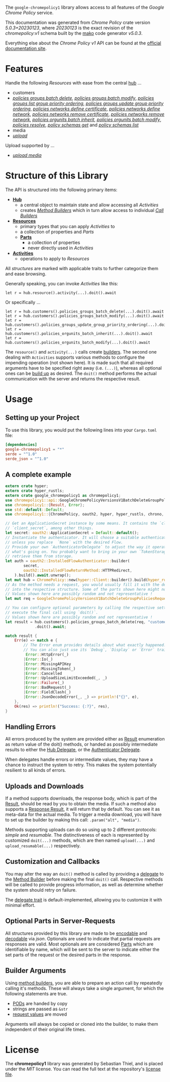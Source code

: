 <!---
DO NOT EDIT !
This file was generated automatically from 'src/generator/templates/api/README.md.mako'
DO NOT EDIT !
-->
The `google-chromepolicy1` library allows access to all features of the *Google Chrome Policy* service.

This documentation was generated from *Chrome Policy* crate version *5.0.3+20230123*, where *20230123* is the exact revision of the *chromepolicy:v1* schema built by the [mako](http://www.makotemplates.org/) code generator *v5.0.3*.

Everything else about the *Chrome Policy* *v1* API can be found at the
[official documentation site](http://developers.google.com/chrome/policy).
# Features

Handle the following *Resources* with ease from the central [hub](https://docs.rs/google-chromepolicy1/5.0.3+20230123/google_chromepolicy1/ChromePolicy) ... 

* customers
 * [*policies groups batch delete*](https://docs.rs/google-chromepolicy1/5.0.3+20230123/google_chromepolicy1/api::CustomerPolicyGroupBatchDeleteCall), [*policies groups batch modify*](https://docs.rs/google-chromepolicy1/5.0.3+20230123/google_chromepolicy1/api::CustomerPolicyGroupBatchModifyCall), [*policies groups list group priority ordering*](https://docs.rs/google-chromepolicy1/5.0.3+20230123/google_chromepolicy1/api::CustomerPolicyGroupListGroupPriorityOrderingCall), [*policies groups update group priority ordering*](https://docs.rs/google-chromepolicy1/5.0.3+20230123/google_chromepolicy1/api::CustomerPolicyGroupUpdateGroupPriorityOrderingCall), [*policies networks define certificate*](https://docs.rs/google-chromepolicy1/5.0.3+20230123/google_chromepolicy1/api::CustomerPolicyNetworkDefineCertificateCall), [*policies networks define network*](https://docs.rs/google-chromepolicy1/5.0.3+20230123/google_chromepolicy1/api::CustomerPolicyNetworkDefineNetworkCall), [*policies networks remove certificate*](https://docs.rs/google-chromepolicy1/5.0.3+20230123/google_chromepolicy1/api::CustomerPolicyNetworkRemoveCertificateCall), [*policies networks remove network*](https://docs.rs/google-chromepolicy1/5.0.3+20230123/google_chromepolicy1/api::CustomerPolicyNetworkRemoveNetworkCall), [*policies orgunits batch inherit*](https://docs.rs/google-chromepolicy1/5.0.3+20230123/google_chromepolicy1/api::CustomerPolicyOrgunitBatchInheritCall), [*policies orgunits batch modify*](https://docs.rs/google-chromepolicy1/5.0.3+20230123/google_chromepolicy1/api::CustomerPolicyOrgunitBatchModifyCall), [*policies resolve*](https://docs.rs/google-chromepolicy1/5.0.3+20230123/google_chromepolicy1/api::CustomerPolicyResolveCall), [*policy schemas get*](https://docs.rs/google-chromepolicy1/5.0.3+20230123/google_chromepolicy1/api::CustomerPolicySchemaGetCall) and [*policy schemas list*](https://docs.rs/google-chromepolicy1/5.0.3+20230123/google_chromepolicy1/api::CustomerPolicySchemaListCall)
* media
 * [*upload*](https://docs.rs/google-chromepolicy1/5.0.3+20230123/google_chromepolicy1/api::MediaUploadCall)


Upload supported by ...

* [*upload media*](https://docs.rs/google-chromepolicy1/5.0.3+20230123/google_chromepolicy1/api::MediaUploadCall)



# Structure of this Library

The API is structured into the following primary items:

* **[Hub](https://docs.rs/google-chromepolicy1/5.0.3+20230123/google_chromepolicy1/ChromePolicy)**
    * a central object to maintain state and allow accessing all *Activities*
    * creates [*Method Builders*](https://docs.rs/google-chromepolicy1/5.0.3+20230123/google_chromepolicy1/client::MethodsBuilder) which in turn
      allow access to individual [*Call Builders*](https://docs.rs/google-chromepolicy1/5.0.3+20230123/google_chromepolicy1/client::CallBuilder)
* **[Resources](https://docs.rs/google-chromepolicy1/5.0.3+20230123/google_chromepolicy1/client::Resource)**
    * primary types that you can apply *Activities* to
    * a collection of properties and *Parts*
    * **[Parts](https://docs.rs/google-chromepolicy1/5.0.3+20230123/google_chromepolicy1/client::Part)**
        * a collection of properties
        * never directly used in *Activities*
* **[Activities](https://docs.rs/google-chromepolicy1/5.0.3+20230123/google_chromepolicy1/client::CallBuilder)**
    * operations to apply to *Resources*

All *structures* are marked with applicable traits to further categorize them and ease browsing.

Generally speaking, you can invoke *Activities* like this:

```Rust,ignore
let r = hub.resource().activity(...).doit().await
```

Or specifically ...

```ignore
let r = hub.customers().policies_groups_batch_delete(...).doit().await
let r = hub.customers().policies_groups_batch_modify(...).doit().await
let r = hub.customers().policies_groups_update_group_priority_ordering(...).doit().await
let r = hub.customers().policies_orgunits_batch_inherit(...).doit().await
let r = hub.customers().policies_orgunits_batch_modify(...).doit().await
```

The `resource()` and `activity(...)` calls create [builders][builder-pattern]. The second one dealing with `Activities` 
supports various methods to configure the impending operation (not shown here). It is made such that all required arguments have to be 
specified right away (i.e. `(...)`), whereas all optional ones can be [build up][builder-pattern] as desired.
The `doit()` method performs the actual communication with the server and returns the respective result.

# Usage

## Setting up your Project

To use this library, you would put the following lines into your `Cargo.toml` file:

```toml
[dependencies]
google-chromepolicy1 = "*"
serde = "^1.0"
serde_json = "^1.0"
```

## A complete example

```Rust
extern crate hyper;
extern crate hyper_rustls;
extern crate google_chromepolicy1 as chromepolicy1;
use chromepolicy1::api::GoogleChromePolicyVersionsV1BatchDeleteGroupPoliciesRequest;
use chromepolicy1::{Result, Error};
use std::default::Default;
use chromepolicy1::{ChromePolicy, oauth2, hyper, hyper_rustls, chrono, FieldMask};

// Get an ApplicationSecret instance by some means. It contains the `client_id` and 
// `client_secret`, among other things.
let secret: oauth2::ApplicationSecret = Default::default();
// Instantiate the authenticator. It will choose a suitable authentication flow for you, 
// unless you replace  `None` with the desired Flow.
// Provide your own `AuthenticatorDelegate` to adjust the way it operates and get feedback about 
// what's going on. You probably want to bring in your own `TokenStorage` to persist tokens and
// retrieve them from storage.
let auth = oauth2::InstalledFlowAuthenticator::builder(
        secret,
        oauth2::InstalledFlowReturnMethod::HTTPRedirect,
    ).build().await.unwrap();
let mut hub = ChromePolicy::new(hyper::Client::builder().build(hyper_rustls::HttpsConnectorBuilder::new().with_native_roots().https_or_http().enable_http1().build()), auth);
// As the method needs a request, you would usually fill it with the desired information
// into the respective structure. Some of the parts shown here might not be applicable !
// Values shown here are possibly random and not representative !
let mut req = GoogleChromePolicyVersionsV1BatchDeleteGroupPoliciesRequest::default();

// You can configure optional parameters by calling the respective setters at will, and
// execute the final call using `doit()`.
// Values shown here are possibly random and not representative !
let result = hub.customers().policies_groups_batch_delete(req, "customer")
             .doit().await;

match result {
    Err(e) => match e {
        // The Error enum provides details about what exactly happened.
        // You can also just use its `Debug`, `Display` or `Error` traits
         Error::HttpError(_)
        |Error::Io(_)
        |Error::MissingAPIKey
        |Error::MissingToken(_)
        |Error::Cancelled
        |Error::UploadSizeLimitExceeded(_, _)
        |Error::Failure(_)
        |Error::BadRequest(_)
        |Error::FieldClash(_)
        |Error::JsonDecodeError(_, _) => println!("{}", e),
    },
    Ok(res) => println!("Success: {:?}", res),
}

```
## Handling Errors

All errors produced by the system are provided either as [Result](https://docs.rs/google-chromepolicy1/5.0.3+20230123/google_chromepolicy1/client::Result) enumeration as return value of
the doit() methods, or handed as possibly intermediate results to either the 
[Hub Delegate](https://docs.rs/google-chromepolicy1/5.0.3+20230123/google_chromepolicy1/client::Delegate), or the [Authenticator Delegate](https://docs.rs/yup-oauth2/*/yup_oauth2/trait.AuthenticatorDelegate.html).

When delegates handle errors or intermediate values, they may have a chance to instruct the system to retry. This 
makes the system potentially resilient to all kinds of errors.

## Uploads and Downloads
If a method supports downloads, the response body, which is part of the [Result](https://docs.rs/google-chromepolicy1/5.0.3+20230123/google_chromepolicy1/client::Result), should be
read by you to obtain the media.
If such a method also supports a [Response Result](https://docs.rs/google-chromepolicy1/5.0.3+20230123/google_chromepolicy1/client::ResponseResult), it will return that by default.
You can see it as meta-data for the actual media. To trigger a media download, you will have to set up the builder by making
this call: `.param("alt", "media")`.

Methods supporting uploads can do so using up to 2 different protocols: 
*simple* and *resumable*. The distinctiveness of each is represented by customized 
`doit(...)` methods, which are then named `upload(...)` and `upload_resumable(...)` respectively.

## Customization and Callbacks

You may alter the way an `doit()` method is called by providing a [delegate](https://docs.rs/google-chromepolicy1/5.0.3+20230123/google_chromepolicy1/client::Delegate) to the 
[Method Builder](https://docs.rs/google-chromepolicy1/5.0.3+20230123/google_chromepolicy1/client::CallBuilder) before making the final `doit()` call. 
Respective methods will be called to provide progress information, as well as determine whether the system should 
retry on failure.

The [delegate trait](https://docs.rs/google-chromepolicy1/5.0.3+20230123/google_chromepolicy1/client::Delegate) is default-implemented, allowing you to customize it with minimal effort.

## Optional Parts in Server-Requests

All structures provided by this library are made to be [encodable](https://docs.rs/google-chromepolicy1/5.0.3+20230123/google_chromepolicy1/client::RequestValue) and 
[decodable](https://docs.rs/google-chromepolicy1/5.0.3+20230123/google_chromepolicy1/client::ResponseResult) via *json*. Optionals are used to indicate that partial requests are responses 
are valid.
Most optionals are are considered [Parts](https://docs.rs/google-chromepolicy1/5.0.3+20230123/google_chromepolicy1/client::Part) which are identifiable by name, which will be sent to 
the server to indicate either the set parts of the request or the desired parts in the response.

## Builder Arguments

Using [method builders](https://docs.rs/google-chromepolicy1/5.0.3+20230123/google_chromepolicy1/client::CallBuilder), you are able to prepare an action call by repeatedly calling it's methods.
These will always take a single argument, for which the following statements are true.

* [PODs][wiki-pod] are handed by copy
* strings are passed as `&str`
* [request values](https://docs.rs/google-chromepolicy1/5.0.3+20230123/google_chromepolicy1/client::RequestValue) are moved

Arguments will always be copied or cloned into the builder, to make them independent of their original life times.

[wiki-pod]: http://en.wikipedia.org/wiki/Plain_old_data_structure
[builder-pattern]: http://en.wikipedia.org/wiki/Builder_pattern
[google-go-api]: https://github.com/google/google-api-go-client

# License
The **chromepolicy1** library was generated by Sebastian Thiel, and is placed 
under the *MIT* license.
You can read the full text at the repository's [license file][repo-license].

[repo-license]: https://github.com/Byron/google-apis-rsblob/main/LICENSE.md

